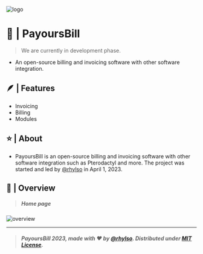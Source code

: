 ![logo](https://avatars.githubusercontent.com/u/129719612?s=200&v=4)
# 📃 | PayoursBill
> We are currently in development phase.
- An open-source billing and invoicing software with other software integration.

## 🪶 | Features
- Invoicing
- Billing
- Modules

## ⭐ | About
- PayoursBill is an open-source billing and invoicing software with other software integration such as Pterodactyl and more. The project was started and led by [@rhylso](https://github.com/rhylso) in April 1, 2023.

## 👀 | Overview
> ##### Home page

![overview](https://media.discordapp.net/attachments/1092324890113212426/1093783536382775416/image.png?width=832&height=468)

---

> ##### PayoursBill 2023, made with ❤️ by [@rhylso](https://github.com/rhylso). Distributed under [MIT License](https://opensource.org/license/mit).
